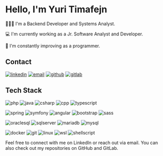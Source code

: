 # Hello, I'm Yuri Timafejn

👨🏻‍💻 I'm a Backend Developer and Systems Analyst.

💻 I'm currently working as a Jr. Software Analyst and Developer.

🔭 I'm constantly improving as a programmer.

## Contact

[![linkedin](https://img.shields.io/badge/LinkedIn-%230077B5.svg?style=for-the-badge&logo=linkedin&logoColor=white)](https://www.linkedin.com/in/yuri-timafejn/)
[![email](https://img.shields.io/badge/Email-%23D14836.svg?style=for-the-badge&logo=gmail&logoColor=white)](mailto:timafejn@gmail.com)
[![github](https://img.shields.io/badge/GitHub-%23181717.svg?style=for-the-badge&logo=github&logoColor=white)](https://github.com/YuriTimafejn)
[![gitlab](https://img.shields.io/badge/GitLab-%23181717.svg?style=for-the-badge&logo=gitlab&logoColor=white)](https://gitlab.com/Timafejn)

## Tech Stack

![php](https://img.shields.io/badge/PHP-%23777BB4.svg?style=for-the-badge&logo=php&logoColor=white)
![java](https://img.shields.io/badge/Java-%23007396.svg?style=for-the-badge&logo=java&logoColor=white)
![csharp](https://img.shields.io/badge/C%23-%23239120.svg?style=for-the-badge&logo=c-sharp&logoColor=white)
![cpp](https://img.shields.io/badge/C%2B%2B-%2300599C.svg?style=for-the-badge&logo=c%2B%2B&logoColor=white)
![typescript](https://img.shields.io/badge/TypeScript-%233178C6.svg?style=for-the-badge&logo=typescript&logoColor=white)

![spring](https://img.shields.io/badge/Spring-%236DB33F.svg?style=for-the-badge&logo=spring&logoColor=white)
![symfony](https://img.shields.io/badge/Symfony-%23000000.svg?style=for-the-badge&logo=symfony&logoColor=white)
![angular](https://img.shields.io/badge/Angular-%23DD0031.svg?style=for-the-badge&logo=angular&logoColor=white)
![bootstrap](https://img.shields.io/badge/Bootstrap-%23563D7C.svg?style=for-the-badge&logo=bootstrap&logoColor=white)
![sass](https://img.shields.io/badge/Sass-%23CC6699.svg?style=for-the-badge&logo=sass&logoColor=white)

![oraclesql](https://img.shields.io/badge/OracleSQL-%23F80000.svg?style=for-the-badge&logo=oracle&logoColor=white)
![sqlserver](https://img.shields.io/badge/SQL%20Server-%23CC2927.svg?style=for-the-badge&logo=microsoft-sql-server&logoColor=white)
![mariadb](https://img.shields.io/badge/MariaDB-%23003533.svg?style=for-the-badge&logo=mariadb&logoColor=white)
![mysql](https://img.shields.io/badge/MySQL-%234479A1.svg?style=for-the-badge&logo=mysql&logoColor=white)

![docker](https://img.shields.io/badge/Docker-%232496ED.svg?style=for-the-badge&logo=docker&logoColor=white)
![git](https://img.shields.io/badge/Git-%23F05032.svg?style=for-the-badge&logo=git&logoColor=white)
![linux](https://img.shields.io/badge/Linux-%23FCC624.svg?style=for-the-badge&logo=linux&logoColor=white)
![wsl](https://img.shields.io/badge/WSL-%230078D6.svg?style=for-the-badge&logo=windows&logoColor=white)
![shellscript](https://img.shields.io/badge/Shell%20Script-%234EAA25.svg?style=for-the-badge&logo=gnu-bash&logoColor=white)

Feel free to connect with me on LinkedIn or reach out via email. You can also check out my repositories on GitHub and GitLab.
